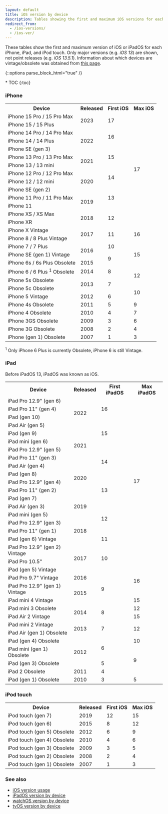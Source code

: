 ```yaml
---
layout: default
title: iOS version by device
description: Tables showing the first and maximum iOS versions for each iPhone, iPad, and iPod touch.
redirect_from:
  - /ios-versions/
  - /ios-ver/
---
```


These tables show the first and maximum version of iOS or iPadOS for each iPhone, iPad, and iPod touch. Only major versions (e.g. <i>iOS 13</i>) are shown, not point releases (e.g. <i>iOS 13.5.1</i>). Information about which devices are vintage/obsolete was obtained from <a href="https://support.apple.com/en-us/HT201624">this page</a>.

{::options parse_block_html="true" /}
<div id="compact-toc">
* TOC
{:toc}
</div>

### iPhone

<table class="full-width">
  <tr>
    <th>Device</th>
    <th>Released</th>
    <th>First iOS</th>
    <th>Max iOS</th>
  </tr>
  <tr>
    <td>iPhone 15 Pro / 15 Pro Max</td>
    <td rowspan="2">2023</td>
    <td rowspan="2">17</td>
    <td class="green" rowspan="14">17</td>
  </tr>
  <tr>
    <td>iPhone 15 / 15 Plus</td>
  </tr>
  <tr>
    <td>iPhone 14 Pro / 14 Pro Max</td>
    <td rowspan="3">2022</td>
    <td rowspan="2">16</td>
  </tr>
  <tr>
    <td>iPhone 14 / 14 Plus</td>
  </tr>
  <tr>
    <td>iPhone SE (gen 3)</td>
    <td rowspan="3">15</td>
  </tr>
  <tr>
    <td>iPhone 13 Pro / 13 Pro Max</td>
    <td rowspan="2">2021</td>
  </tr>
  <tr>
    <td>iPhone 13 / 13 mini</td>
  </tr>
  <tr>
    <td>iPhone 12 Pro / 12 Pro Max</td>
    <td rowspan="3">2020</td>
    <td rowspan="2">14</td>
  </tr>
  <tr>
    <td>iPhone 12 / 12 mini</td>
  </tr>
  <tr>
    <td>iPhone SE (gen 2)</td>
    <td rowspan="3">13</td>
  </tr>
  <tr>
    <td>iPhone 11 Pro / 11 Pro Max</td>
    <td rowspan="2">2019</td>
  </tr>
  <tr>
    <td>iPhone 11</td>
  </tr>
  <tr>
    <td>iPhone XS / XS Max</td>
    <td rowspan="2">2018</td>
    <td rowspan="2">12</td>
  </tr>
  <tr>
    <td>iPhone XR</td>
  </tr>
  <tr>
    <td>iPhone X <span class="yellow-bubble">Vintage</span></td>
    <td rowspan="2">2017</td>
    <td rowspan="2">11</td>
    <td class="light-green" rowspan="2">16</td>
  </tr>
  <tr>
    <td>iPhone 8 / 8 Plus <span class="yellow-bubble">Vintage</span></td>
  </tr>
  <tr>
    <td>iPhone 7 / 7 Plus</td>
    <td rowspan="2">2016</td>
    <td>10</td>
    <td rowspan="3">15</td>
  </tr>
  <tr>
    <td>iPhone SE (gen 1) <span class="yellow-bubble">Vintage</span></td>
    <td rowspan="2">9</td>
  </tr>
  <tr>
    <td>iPhone 6s / 6s Plus <span class="orange-bubble">Obsolete</span></td>
    <td>2015</td>
  </tr>
  <tr>
    <td>iPhone 6 / 6 Plus <sup>1</sup> <span class="orange-bubble">Obsolete</span></td>
    <td>2014</td>
    <td>8</td>
    <td rowspan="2">12</td>
  </tr>
  <tr>
    <td>iPhone 5s <span class="orange-bubble">Obsolete</span></td>
    <td rowspan="2">2013</td>
    <td rowspan="2">7</td>
  </tr>
  <tr>
    <td>iPhone 5c <span class="orange-bubble">Obsolete</span></td>
    <td rowspan="2">10</td>
  </tr>
  <tr>
    <td>iPhone 5 <span class="yellow-bubble">Vintage</span></td>
    <td>2012</td>
    <td>6</td>
  </tr>
  <tr>
    <td>iPhone 4s <span class="orange-bubble">Obsolete</span></td>
    <td>2011</td>
    <td>5</td>
    <td>9</td>
  </tr>
  <tr>
    <td>iPhone 4 <span class="orange-bubble">Obsolete</span></td>
    <td>2010</td>
    <td>4</td>
    <td>7</td>
  </tr>
  <tr>
    <td>iPhone 3GS <span class="orange-bubble">Obsolete</span></td>
    <td>2009</td>
    <td>3</td>
    <td>6</td>
  </tr>
  <tr>
    <td>iPhone 3G <span class="orange-bubble">Obsolete</span></td>
    <td>2008</td>
    <td>2</td>
    <td>4</td>
  </tr>
  <tr>
    <td>iPhone (gen 1) <span class="orange-bubble">Obsolete</span></td>
    <td>2007</td>
    <td>1</td>
    <td>3</td>
  </tr>
</table>

<sup>1</sup> Only iPhone 6 Plus is currently <span class="orange-bubble">Obsolete</span>, iPhone 6 is still <span class="yellow-bubble">Vintage</span>.

### iPad

Before iPadOS 13, iPadOS was known as iOS.

<table class="full-width">
  <tr>
    <th>Device</th>
    <th>Released</th>
    <th>First iPadOS</th>
    <th>Max iPadOS</th>
  </tr>
  <tr>
    <td>iPad Pro 12.9" (gen 6)</td>
    <td rowspan="4">2022</td>
    <td rowspan="3">16</td>
    <td rowspan="20" class="green">17</td>
  </tr>
  <tr>
    <td>iPad Pro 11" (gen 4)</td>
  </tr>
  <tr>
    <td>iPad (gen 10)</td>
  </tr>
  <tr>
    <td>iPad Air (gen 5)</td>
    <td rowspan="3">15</td>
  </tr>
  <tr>
    <td>iPad (gen 9)</td>
    <td rowspan="4">2021</td>
  </tr>
  <tr>
    <td>iPad mini (gen 6)</td>
  </tr>
  <tr>
    <td>iPad Pro 12.9" (gen 5)</td>
    <td rowspan="4">14</td>
  </tr>
  <tr>
    <td>iPad Pro 11" (gen 3)</td>
  </tr>
  <tr>
    <td>iPad Air (gen 4)</td>
    <td rowspan="4">2020</td>
  </tr>
  <tr>
    <td>iPad (gen 8)</td>
  </tr>
  <tr>
    <td>iPad Pro 12.9" (gen 4)</td>
    <td rowspan="3">13</td>
  </tr>
  <tr>
    <td>iPad Pro 11" (gen 2)</td>
  </tr>
  <tr>
    <td>iPad (gen 7)</td>
    <td rowspan="3">2019</td>
  </tr>
  <tr>
    <td>iPad Air (gen 3)</td>
    <td rowspan="4">12</td>
  </tr>
  <tr>
    <td>iPad mini (gen 5)</td>
  </tr>
  <tr>
    <td>iPad Pro 12.9" (gen 3)</td>
    <td rowspan="3">2018</td>
  </tr>
  <tr>
    <td>iPad Pro 11" (gen 1)</td>
  </tr>
  <tr>
    <td>iPad (gen 6) <span class="yellow-bubble">Vintage</span></td>
    <td>11</td>
  </tr>
  <tr>
    <td>iPad Pro 12.9" (gen 2) <span class="yellow-bubble">Vintage</span></td>
    <td rowspan="3">2017</td>
    <td rowspan="3">10</td>
  </tr>
  <tr>
    <td>iPad Pro 10.5"</td>
  </tr>
  <tr>
    <td>iPad (gen 5) <span class="yellow-bubble">Vintage</span></td>
    <td rowspan="3" class="light-green">16</td>
  </tr>
  <tr>
    <td>iPad Pro 9.7" <span class="yellow-bubble">Vintage</span></td>
    <td>2016</td>
    <td rowspan="3">9</td>
  </tr>
  <tr>
    <td>iPad Pro 12.9" (gen 1) <span class="yellow-bubble">Vintage</span></td>
    <td rowspan="2">2015</td>
  </tr>
  <tr>
    <td>iPad mini 4 <span class="yellow-bubble">Vintage</span></td>
    <td>15</td>
  </tr>
  <tr>
    <td>iPad mini 3 <span class="orange-bubble">Obsolete</span></td>
    <td rowspan="2">2014</td>
    <td rowspan="2">8</td>
    <td>12</td>
  </tr>
  <tr>
    <td>iPad Air 2 <span class="yellow-bubble">Vintage</span></td>
    <td>15</td>
  </tr>
  <tr>
    <td>iPad mini 2 <span class="yellow-bubble">Vintage</span></td>
    <td rowspan="2">2013</td>
    <td rowspan="2">7</td>
    <td rowspan="2">12</td>
  </tr>
  <tr>
    <td>iPad Air (gen 1) <span class="orange-bubble">Obsolete</span></td>
  </tr>
  <tr>
    <td>iPad (gen 4) <span class="orange-bubble">Obsolete</span></td>
    <td rowspan="3">2012</td>
    <td rowspan="2">6</td>
    <td>10</td>
  </tr>
  <tr>
    <td>iPad mini (gen 1) <span class="orange-bubble">Obsolete</span></td>
    <td rowspan="3">9</td>
  </tr>
  <tr>
    <td>iPad (gen 3) <span class="orange-bubble">Obsolete</span></td>
    <td>5</td>
  </tr>
  <tr>
    <td>iPad 2 <span class="orange-bubble">Obsolete</span></td>
    <td>2011</td>
    <td>4</td>
  </tr>
  <tr>
    <td>iPad (gen 1) <span class="orange-bubble">Obsolete</span></td>
    <td>2010</td>
    <td>3</td>
    <td>5</td>
  </tr>
</table>

### iPod touch

<table class="full-width">
  <tr>
    <th>Device</th>
    <th>Released</th>
    <th>First iOS</th>
    <th>Max iOS</th>
  </tr>
  <tr>
    <td>iPod touch (gen 7)</td>
    <td>2019</td>
    <td>12</td>
    <td class="light-green">15</td>
  </tr>
  <tr>
    <td>iPod touch (gen 6)</td>
    <td>2015</td>
    <td>8</td>
    <td>12</td>
  </tr>
  <tr>
    <td>iPod touch (gen 5) <span class="orange-bubble">Obsolete</span></td>
    <td>2012</td>
    <td>6</td>
    <td>9</td>
  </tr>
  <tr>
    <td>iPod touch (gen 4) <span class="orange-bubble">Obsolete</span></td>
    <td>2010</td>
    <td>4</td>
    <td>6</td>
  </tr>
  <tr>
    <td>iPod touch (gen 3) <span class="orange-bubble">Obsolete</span></td>
    <td>2009</td>
    <td>3</td>
    <td>5</td>
  </tr>
  <tr>
    <td>iPod touch (gen 2) <span class="orange-bubble">Obsolete</span></td>
    <td>2008</td>
    <td>2</td>
    <td>4</td>
  </tr>
  <tr>
    <td>iPod touch (gen 1) <span class="orange-bubble">Obsolete</span></td>
    <td>2007</td>
    <td>1</td>
    <td>3</td>
  </tr>
</table>

### See also

* [iOS version usage](/ios-usage)
* [iPadOS version by device](/ipados)
* [watchOS version by device](/watchos)
* [tvOS version by device](/tvos)
